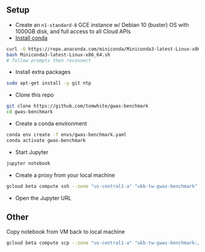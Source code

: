 ## Setup

- Create an `n1-standard-8` GCE instance w/ Debian 10 (buster) OS with 1000GB disk, and full access to all Cloud APIs
- [Install conda](https://docs.conda.io/projects/conda/en/latest/user-guide/install/linux.html)
```bash
curl -O https://repo.anaconda.com/miniconda/Miniconda3-latest-Linux-x86_64.sh
bash Miniconda3-latest-Linux-x86_64.sh
# follow prompts then reconnect
```
- Install extra packages
```bash
sudo apt-get install -y git ntp
```
- Clone this repo
```bash
git clone https://github.com/tomwhite/gwas-benchmark
cd gwas-benchmark
```
- Create a conda environment
```bash
conda env create -f envs/gwas-benchmark.yaml 
conda activate gwas-benchmark
```
- Start Jupyter
```bash
jupyter notebook
```
- Create a proxy from your local machine
```bash
gcloud beta compute ssh --zone "us-central1-a" "ukb-tw-gwas-benchmark" --ssh-flag="-L 8888:localhost:8888"
```
- Open the Jupyter URL

## Other

Copy notebook from VM back to local machine 
```bash
gcloud beta compute scp --zone "us-central1-a" "ukb-tw-gwas-benchmark:/home/tom/gwas-benchmark/gwas_simulation.ipynb" .
```

